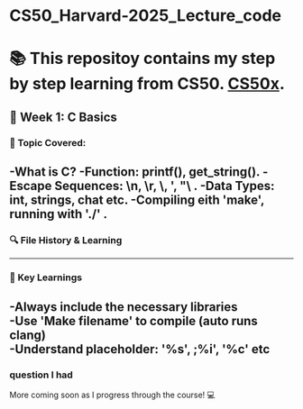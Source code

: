 # CS50_Harvard-2025_Lecture_code

# :books: This repositoy contains my step by step learning from CS50. [CS50x](https://cs50.harvard.edu/x/2025/).

## :memo: Week 1: C Basics 

### :eyes: Topic Covered:
-What is C?
-Function: printf(), get_string().
-Escape Sequences: \n, \r, \\, '\, "\ .
-Data Types: int, strings, chat etc.
-Compiling eith 'make', running with './' .
---
### :mag: File History & Learning 
---
### :brain: Key Learnings
-Always include the necessary libraries <br>
-Use 'Make filename' to compile (auto runs clang) <br>
-Understand placeholder: '%s', ;%i', '%c' etc 
---

### question I had

More coming soon as I progress through the course! :computer:


